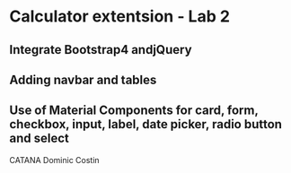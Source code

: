 # Calculator extentsion - Lab 2
## Integrate Bootstrap4 andjQuery <br>
## Adding navbar and tables 
## Use of Material Components for card, form, checkbox, input, label, date picker, radio button and select

CATANA Dominic Costin <br>

